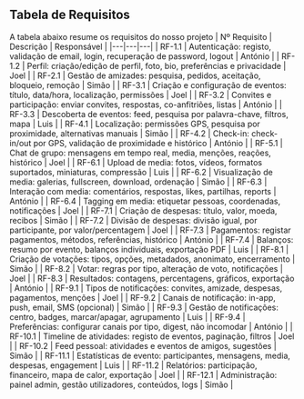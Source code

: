 
## Tabela de Requisitos

A tabela abaixo resume os requisitos do nosso projeto
| Nº Requisito | Descrição | Responsável |
|---|---|---|
| RF-1.1 | Autenticação: registo, validação de email, login, recuperação de password, logout | António |
| RF-1.2 | Perfil: criação/edição de perfil, foto, bio, preferências e privacidade | Joel |
| RF-2.1 | Gestão de amizades: pesquisa, pedidos, aceitação, bloqueio, remoção | Simão |
| RF-3.1 | Criação e configuração de eventos: título, data/hora, localização, permissões | Joel |
| RF-3.2 | Convites e participação: enviar convites, respostas, co-anfitriões, listas | António |
| RF-3.3 | Descoberta de eventos: feed, pesquisa por palavra-chave, filtros, mapa | Luis |
| RF-4.1 | Localização: permissões GPS, pesquisa por proximidade, alternativas manuais | Simão |
| RF-4.2 | Check-in: check-in/out por GPS, validação de proximidade e histórico | António |
| RF-5.1 | Chat de grupo: mensagens em tempo real, media, menções, reações, histórico | Joel |
| RF-6.1 | Upload de media: fotos, vídeos, formatos suportados, miniaturas, compressão | Luis |
| RF-6.2 | Visualização de media: galerias, fullscreen, download, ordenação | Simão |
| RF-6.3 | Interação com media: comentários, respostas, likes, partilhas, reports | António |
| RF-6.4 | Tagging em media: etiquetar pessoas, coordenadas, notificações | Joel |
| RF-7.1 | Criação de despesas: título, valor, moeda, recibos | Simão |
| RF-7.2 | Divisão de despesas: divisão igual, por participante, por valor/percentagem | Joel |
| RF-7.3 | Pagamentos: registar pagamentos, métodos, referências, histórico | António |
| RF-7.4 | Balanços: resumo por evento, balanços individuais, exportação PDF | Luis |
| RF-8.1 | Criação de votações: tipos, opções, metadados, anonimato, encerramento | Simão |
| RF-8.2 | Votar: regras por tipo, alteração de voto, notificações | Joel |
| RF-8.3 | Resultados: contagens, percentagens, gráficos, exportação | António |
| RF-9.1 | Tipos de notificações: convites, amizade, despesas, pagamentos, menções | Joel |
| RF-9.2 | Canais de notificação: in-app, push, email, SMS (opcional) | Simão |
| RF-9.3 | Gestão de notificações: centro, badges, marcar/apagar, agrupamento | Luis |
| RF-9.4 | Preferências: configurar canais por tipo, digest, não incomodar | António |
| RF-10.1 | Timeline de atividades: registo de eventos, paginação, filtros | Joel |
| RF-10.2 | Feed pessoal: atividades e eventos de amigos, sugestões | Simão |
| RF-11.1 | Estatísticas de evento: participantes, mensagens, media, despesas, engagement | Luis |
| RF-11.2 | Relatórios: participação, financeiro, mapa de calor, exportação | Joel |
| RF-12.1 | Administração: painel admin, gestão utilizadores, conteúdos, logs | Simão |